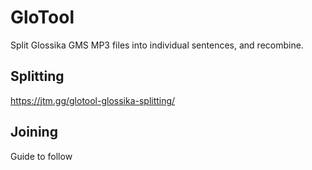 # GloTool
Split Glossika GMS MP3 files into individual sentences, and recombine.

## Splitting
https://jtm.gg/glotool-glossika-splitting/

## Joining
Guide to follow
